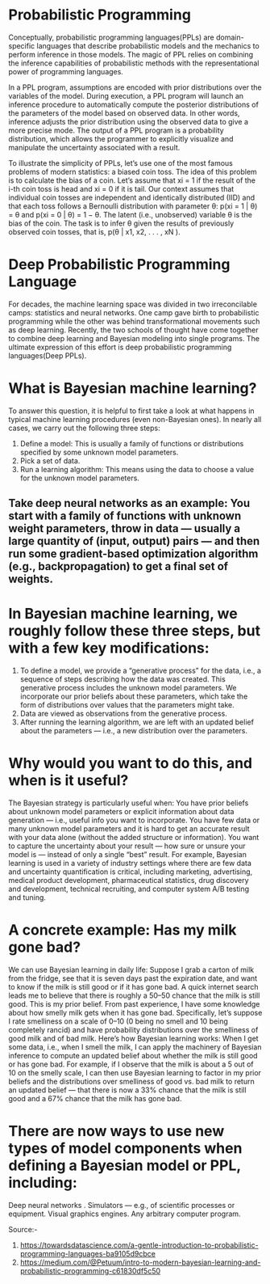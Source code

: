 # Probabilistic Programming
Conceptually, probabilistic programming languages(PPLs) are domain-specific languages that describe probabilistic models and the mechanics to perform inference in those models. The magic of PPL relies on combining the inference capabilities of probabilistic methods with the representational power of programming languages.

In a PPL program, assumptions are encoded with prior distributions over the variables of the model. During execution, a PPL program will launch an inference procedure to automatically compute the posterior distributions of the parameters of the model based on observed data. In other words, inference adjusts the prior distribution using the observed data to give a more precise mode. The output of a PPL program is a probability distribution, which allows the programmer to explicitly visualize and manipulate the uncertainty associated with a result.

To illustrate the simplicity of PPLs, let’s use one of the most famous problems of modern statistics: a biased coin toss. The idea of this problem is to calculate the bias of a coin. Let’s assume that xi = 1 if the result of the i-th coin toss is head and xi = 0 if it is tail. Our context assumes that individual coin tosses are independent and identically distributed (IID) and that each toss follows a Bernoulli distribution with parameter θ: p(xi = 1 | θ) = θ and p(xi = 0 | θ) = 1 − θ. The latent (i.e., unobserved) variable θ is the bias of the coin. The task is to infer θ given the results of previously observed coin tosses, that is, p(θ | x1, x2, . . . , xN ).

# Deep Probabilistic Programming Language
For decades, the machine learning space was divided in two irreconcilable camps: statistics and neural networks. One camp gave birth to probabilistic programming while the other was behind transformational movements such as deep learning. Recently, the two schools of thought have come together to combine deep learning and Bayesian modeling into single programs. The ultimate expression of this effort is deep probabilistic programming languages(Deep PPLs).

# What is Bayesian machine learning?
To answer this question, it is helpful to first take a look at what happens in typical machine learning procedures (even non-Bayesian ones). In nearly all cases, we carry out the following three steps:
1. Define a model: This is usually a family of functions or distributions specified by some unknown model parameters.
2. Pick a set of data.
3. Run a learning algorithm: This means using the data to choose a value for the unknown model parameters.

## Take deep neural networks as an example: You start with a family of functions with unknown weight parameters, throw in data — usually a large quantity of (input, output) pairs — and then run some gradient-based optimization algorithm (e.g., backpropagation) to get a final set of weights.

# In Bayesian machine learning, we roughly follow these three steps, but with a few key modifications:
1. To define a model, we provide a “generative process” for the data, i.e., a sequence of steps describing how the data was created.
This generative process includes the unknown model parameters.
We incorporate our prior beliefs about these parameters, which take the form of distributions over values that the parameters might take.
2. Data are viewed as observations from the generative process.
3. After running the learning algorithm, we are left with an updated belief about the parameters — i.e., a new distribution over the parameters.

# Why would you want to do this, and when is it useful?
The Bayesian strategy is particularly useful when:
You have prior beliefs about unknown model parameters or explicit information about data generation — i.e., useful info you want to incorporate.
You have few data or many unknown model parameters and it is hard to get an accurate result with your data alone (without the added structure or information).
You want to capture the uncertainty about your result — how sure or unsure your model is — instead of only a single “best” result.
For example, Bayesian learning is used in a variety of industry settings where there are few data and uncertainty quantification is critical, including marketing, advertising, medical product development, pharmaceutical statistics, drug discovery and development, technical recruiting, and computer system A/B testing and tuning.

# A concrete example: Has my milk gone bad?
We can use Bayesian learning in daily life: Suppose I grab a carton of milk from the fridge, see that it is seven days past the expiration date, and want to know if the milk is still good or if it has gone bad. A quick internet search leads me to believe that there is roughly a 50–50 chance that the milk is still good. This is my prior belief.
From past experience, I have some knowledge about how smelly milk gets when it has gone bad. Specifically, let’s suppose I rate smelliness on a scale of 0–10 (0 being no smell and 10 being completely rancid) and have probability distributions over the smelliness of good milk and of bad milk.
Here’s how Bayesian learning works: When I get some data, i.e., when I smell the milk, I can apply the machinery of Bayesian inference to compute an updated belief about whether the milk is still good or has gone bad.
For example, if I observe that the milk is about a 5 out of 10 on the smelly scale, I can then use Bayesian learning to factor in my prior beliefs and the distributions over smelliness of good vs. bad milk to return an updated belief — that there is now a 33% chance that the milk is still good and a 67% chance that the milk has gone bad.

# There are now ways to use new types of model components when defining a Bayesian model or PPL, including:
Deep neural networks .
Simulators — e.g., of scientific processes or equipment.
Visual graphics engines.
Any arbitrary computer program.

Source:-
1. https://towardsdatascience.com/a-gentle-introduction-to-probabilistic-programming-languages-ba9105d9cbce
2. https://medium.com/@Petuum/intro-to-modern-bayesian-learning-and-probabilistic-programming-c61830df5c50